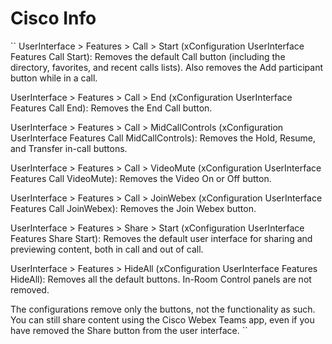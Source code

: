 # Cisco Info


``
UserInterface > Features > Call > Start (xConfiguration UserInterface Features Call Start): Removes the default Call button (including the directory, favorites, and recent calls lists). Also removes the Add participant button while in a call.

UserInterface > Features > Call > End (xConfiguration UserInterface Features Call End): Removes the End Call button.

UserInterface > Features > Call > MidCallControls (xConfiguration UserInterface Features Call MidCallControls): Removes the Hold, Resume, and Transfer in-call buttons.

UserInterface > Features > Call > VideoMute (xConfiguration UserInterface Features Call VideoMute): Removes the Video On or Off button.

UserInterface > Features > Call > JoinWebex (xConfiguration UserInterface Features Call JoinWebex): Removes the Join Webex button.

UserInterface > Features > Share > Start (xConfiguration UserInterface Features Share Start): Removes the default user interface for sharing and previewing content, both in call and out of call.

UserInterface > Features > HideAll (xConfiguration UserInterface Features HideAll): Removes all the default buttons. In-Room Control panels are not removed.

The configurations remove only the buttons, not the functionality as such. You can still share content using the Cisco Webex Teams app, even if you have removed the Share button from the user interface.
``
